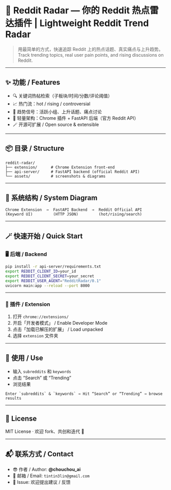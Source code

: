 # 🚀 Reddit Radar — 你的 Reddit 热点雷达插件 | Lightweight Reddit Trend Radar

> 用最简单的方式，快速追踪 Reddit 上的热点话题、真实痛点与上升趋势。  
> Track trending topics, real user pain points, and rising discussions on Reddit.

---

## ✨ 功能 / Features
- 🔍 关键词热帖检索（子板块/时间/分数/评论阈值）  
- 📈 热门流：hot / rising / controversial  
- 🧠 趋势信号：活跃小组、上升话题、痛点讨论  
- 🧩 轻量架构：Chrome 插件 + FastAPI 后端（官方 Reddit API）  
- 🪄 开源可扩展 / Open source & extensible

---

## 📦 目录 / Structure

```plaintext
reddit-radar/
├── extension/      # Chrome Extension front-end
├── api-server/     # FastAPI backend (official Reddit API)
└── assets/         # screenshots & diagrams
```

---

## 🧭 系统结构 / System Diagram

```plaintext
Chrome Extension  →  FastAPI Backend  →  Reddit Official API
(Keyword UI)         (HTTP JSON)         (hot/rising/search)
```

---

## 🪄 快速开始 / Quick Start

### 🖥️ 后端 / Backend

```bash
pip install -r api-server/requirements.txt
export REDDIT_CLIENT_ID=your_id
export REDDIT_CLIENT_SECRET=your_secret
export REDDIT_USER_AGENT="RedditRadar/0.1"
uvicorn main:app --reload --port 8000
```

---

### 🧩 插件 / Extension

1. 打开 `chrome://extensions/`  
2. 开启「开发者模式」 / Enable Developer Mode  
3. 点击「加载已解压的扩展」 / Load unpacked  
4. 选择 `extension` 文件夹

---

## 🚀 使用 / Use

- 输入 `subreddits` 和 `keywords`  
- 点击 “Search” 或 “Trending”  
- 浏览结果

```plaintext
Enter `subreddits` & `keywords` → Hit “Search” or “Trending” → browse results
```
---

## 🪪 License

MIT License · 欢迎 fork、共创和迭代 🚀

---

## 📬 联系方式 / Contact

- 😎 作者 / Author: **@chouchou_ai**  
- 📮 邮箱 / Email: `tintin3lin@gmail.com`  
- 🧠 Issue: 欢迎提出建议 / 反馈
